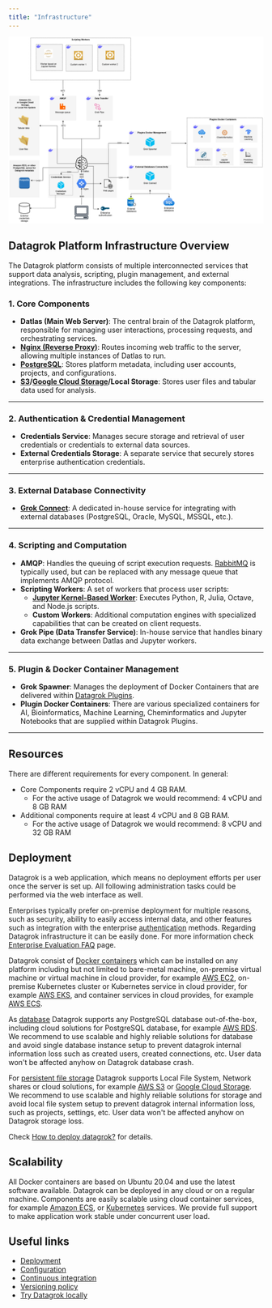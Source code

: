 ```yaml
---
title: "Infrastructure"
---
```


![Infrastructure diagram](architecture-diagram.drawio.png)

## Datagrok Platform Infrastructure Overview

The Datagrok platform consists of multiple interconnected services that support data analysis, scripting, plugin management, 
and external integrations. The infrastructure includes the following key components:

### 1. Core Components
- **Datlas (Main Web Server)**: The central brain of the Datagrok platform, responsible for managing user interactions, processing requests, and orchestrating services.
- [**Nginx (Reverse Proxy)**](https://www.nginx.com/): Routes incoming web traffic to the server, allowing multiple instances of Datlas to run.
- [**PostgreSQL**](https://www.postgresql.org/): Stores platform metadata, including user accounts, projects, and configurations.
- **[S3](https://docs.aws.amazon.com/AmazonS3/latest/userguide/Welcome.html)/[Google Cloud Storage](https://cloud.google.com/storage/docs)/Local Storage**: Stores user files and tabular data used for analysis.

---

### 2. Authentication & Credential Management
- **Credentials Service**: Manages secure storage and retrieval of user credentials or credentials to external data sources.
- **External Credentials Storage**: A separate service that securely stores enterprise authentication credentials.

---

### 3. External Database Connectivity
- [**Grok Connect**](../../access/access.md#data-connection): A dedicated in-house service for integrating with external databases (PostgreSQL, Oracle, MySQL, MSSQL, etc.).

---

### 4. Scripting and Computation
- **AMQP**: Handles the queuing of script execution requests. [RabbitMQ](https://www.rabbitmq.com/docs) is typically used, but can be replaced with any message queue that implements AMQP protocol.
- **Scripting Workers**: A set of workers that process user scripts:
  - [**Jupyter Kernel-Based Worker**](https://docs.jupyter.org/en/stable/projects/kernels.html): Executes Python, R, Julia, Octave, and Node.js scripts.
  - **Custom Workers**: Additional computation engines with specialized capabilities that can be created on client requests.
- **Grok Pipe (Data Transfer Service)**: In-house service that handles binary data exchange between Datlas and Jupyter workers.

---

### 5. Plugin & Docker Container Management
- **Grok Spawner**: Manages the deployment of Docker Containers that are delivered within [Datagrok Plugins](../packages/extensions).
- **Plugin Docker Containers**: There are various specialized containers for AI, Bioinformatics, Machine Learning, Cheminformatics and Jupyter Notebooks that are supplied within Datagrok Plugins.

---

## Resources

There are different requirements for every component. In general:

* Core Components require 2 vCPU and 4 GB RAM.
  * For the active usage of Datagrok we would recommend: 4 vCPU and 8 GB RAM
* Additional components require at least 4 vCPU and 8 GB RAM.
  * For the active usage of Datagrok we would recommend: 8 vCPU and 32 GB RAM

## Deployment

Datagrok is a web application, which means no deployment efforts per user once the server is set up. All following
administration tasks could be performed via the web interface as well.

Enterprises typically prefer on-premise deployment for multiple reasons, such as security, ability to easily access
internal data, and other features such as integration with the enterprise
[authentication](../../govern/access-control/access-control.md#authentication) methods. Regarding Datagrok infrastructure it can be easily done. For
more information check [Enterprise Evaluation FAQ](../../datagrok/solutions/enterprise/enterprise-evaluation-faq.md)
page.

Datagrok consist of [Docker containers](https://hub.docker.com/u/datagrok) which can be installed on any platform
including but not limited to bare-metal
machine, on-premise virtual machine or virtual machine in cloud provider, for
example [AWS EC2](https://aws.amazon.com/ec2/), on-premise Kubernetes cluster or Kubernetes service in cloud provider,
for example [AWS EKS](https://aws.amazon.com/eks/), and container services in cloud provides, for
example [AWS ECS](https://aws.amazon.com/ecs/).

As [database](#database) Datagrok supports any PostgreSQL database out-of-the-box, including cloud solutions for
PostgreSQL database, for example [AWS RDS](https://aws.amazon.com/rds/). We recommend to use scalable and highly
reliable solutions for database and avoid single database instance setup to prevent datagrok internal information loss
such as created users, created connections, etc. User data won't be affected anyhow on Datagrok database crash.

For [persistent file storage](#storage) Datagrok supports Local File System, Network shares or cloud solutions, for
example [AWS S3](https://aws.amazon.com/s3/) or [Google Cloud Storage](https://cloud.google.com/storage). We recommend
to use scalable and highly reliable solutions for storage and avoid local file system setup to prevent datagrok internal
information loss, such as projects, settings, etc. User data won't be affected anyhow on Datagrok storage loss.

Check [How to deploy datagrok?](../../deploy/deploy.md) for details.

## Scalability

All Docker containers are based on Ubuntu 20.04 and use the latest software available. Datagrok can be deployed in any cloud
or on a regular machine. Components are easily scalable using cloud container services, for example [Amazon ECS](https://aws.amazon.com/ecs/),
or [Kubernetes](https://kubernetes.io/) services. We provide full support to make application work stable under concurrent user load.


## Useful links

* [Deployment](../../deploy/deploy.md)
* [Configuration](../../deploy/configuration.md)
* [Continuous integration](continuous-integration.png)
* [Versioning policy](../dev-process/versioning-policy.md)
* [Try Datagrok locally](../../deploy/docker-compose/docker-compose.md)
